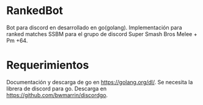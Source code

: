 # RankedBot
Bot para discord en desarrollado en go(golang). Implementación para ranked matches SSBM para el grupo de discord Super Smash Bros Melee + Pm +64.

# Requerimientos
Documentación y descarga de go en https://golang.org/dl/.
Se necesita la librera de discord para go. Descarga en https://github.com/bwmarrin/discordgo.

